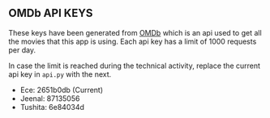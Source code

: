 ## OMDb API KEYS

These keys have been generated from [OMDb](https://www.omdbapi.com/) which is an api used to get all the movies that this app is using. Each api key has a limit of 1000 requests per day.

In case the limit is reached during the technical activity, replace the current api key in `api.py` with the next.

* Ece: 2651b0db (Current)
* Jeenal: 87135056
* Tushita: 6e84034d